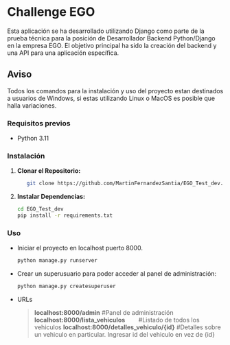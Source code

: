# Challenge EGO

Esta aplicación se ha desarrollado utilizando Django como parte de la prueba técnica para la posición de Desarrollador Backend Python/Django en la empresa EGO. El objetivo principal ha sido la creación del backend y una API para una aplicación específica.

## Aviso

Todos los comandos para la instalación y uso del proyecto estan destinados a usuarios de Windows, si estas utilizando Linux o MacOS es posible que halla variaciones.

### Requisitos previos

- Python 3.11

### Instalación

1. **Clonar el Repositorio:**
   
   ```bash
      git clone https://github.com/MartinFernandezSantia/EGO_Test_dev.git
   ```

2. **Instalar Dependencias:**
   
   ```bash
   cd EGO_Test_dev
   pip install -r requirements.txt
   ```

### Uso

- Iniciar el proyecto en localhost puerto 8000. 
  
  ```bash
  python manage.py runserver     
  ```

- Crear un superusuario para poder acceder al panel de administración:
  
  ```bash
  python manage.py createsuperuser
  ```

- URLs
  
  > **localhost:8000/admin**        #Panel de administración
  > **localhost:8000/lista_vehiculos**        #Listado de todos los vehiculos
  > **localhost:8000/detalles_vehiculo/{id}**        #Detalles sobre un vehiculo en particular. Ingresar id del vehiculo en vez de {id} 
